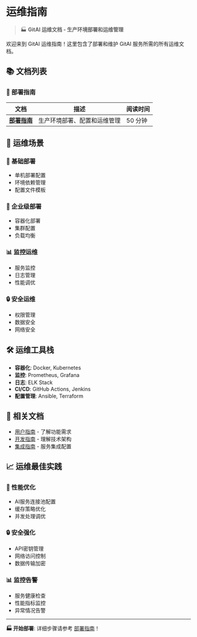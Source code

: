 # 运维指南

> 🏭 **GitAI 运维文档 - 生产环境部署和运维管理**

欢迎来到 GitAI 运维指南！这里包含了部署和维护 GitAI 服务所需的所有运维文档。

## 📚 文档列表

### 🚀 部署指南

| 文档 | 描述 | 阅读时间 |
|------|------|----------|
| [**部署指南**](DEPLOYMENT_GUIDE.md) | 生产环境部署、配置和运维管理 | 50 分钟 |

## 🎯 运维场景

### 🔧 基础部署
- 单机部署配置
- 环境依赖管理
- 配置文件模板

### 🏢 企业级部署
- 容器化部署
- 集群配置
- 负载均衡

### 📊 监控运维
- 服务监控
- 日志管理
- 性能调优

### 🔒 安全运维
- 权限管理
- 数据安全
- 网络安全

## 🛠️ 运维工具栈

- **容器化**: Docker, Kubernetes
- **监控**: Prometheus, Grafana
- **日志**: ELK Stack
- **CI/CD**: GitHub Actions, Jenkins
- **配置管理**: Ansible, Terraform

## 🔗 相关文档

- [用户指南](../user-guide/) - 了解功能需求
- [开发指南](../developer-guide/) - 理解技术架构
- [集成指南](../integration/) - 服务集成配置

## 📈 运维最佳实践

### 🚀 性能优化
- AI服务连接池配置
- 缓存策略优化
- 并发处理调优

### 🔒 安全强化
- API密钥管理
- 网络访问控制
- 数据传输加密

### 📊 监控告警
- 服务健康检查
- 性能指标监控
- 异常情况告警

---

**🏭 开始部署**: 详细步骤请参考 [部署指南](DEPLOYMENT_GUIDE.md)！